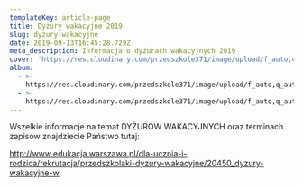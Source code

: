 ```yaml
---
templateKey: article-page
title: Dyżury wakacyjne 2019
slug: dyzury-wakacyjne
date: 2019-09-13T16:45:28.729Z
meta_description: Informacja o dyżurach wakacyjnych 2019
cover: 'https://res.cloudinary.com/przedszkole371/image/upload/f_auto,q_auto/c_fill,w_1200/v1570194488/Aktualno%C5%9Bci/365975805_883533616f_o_ajngfu.jpg'
album:
  - >-
    https://res.cloudinary.com/przedszkole371/image/upload/f_auto,q_auto/c_fill,w_1200/v1570194488/Aktualno%C5%9Bci/365975805_883533616f_o_ajngfu.jpg
  - >-
    https://res.cloudinary.com/przedszkole371/image/upload/f_auto,q_auto/c_fill,w_1200/v1570195446/Aktualno%C5%9Bci/48428096427_c9730ec7e0_k_f0wbey.jpg
---
```


Wszelkie informacje na temat DYŻURÓW WAKACYJNYCH oraz terminach zapisów znajdziecie Państwo tutaj:

<http://www.edukacja.warszawa.pl/dla-ucznia-i-rodzica/rekrutacja/przedszkolaki-dyzury-wakacyjne/20450_dyzury-wakacyjne-w>
